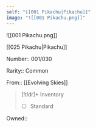 ```yaml
---
self: "[[001 Pikachu|Pikachu]]"
image: "![[001 Pikachu.png]]"
---
```


![[001 Pikachu.png]]

[[025 Pikachu|Pikachu]]

Number:: 001/030

Rarity:: Common

From:: [[Evolving Skies]]

> [!tldr]+ Inventory
> - [ ] Standard

Owned:: 

